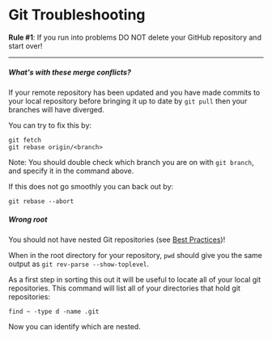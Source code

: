 # Git Troubleshooting

__Rule #1__: If you run into problems DO NOT delete your GitHub repository and start over!

---

##### What's with these merge conflicts?

If your remote repository has been updated and you have made commits to your local repository before bringing it up to date by `git pull` then your branches will have diverged.

You can try to fix this by:

    git fetch
    git rebase origin/<branch>

Note: You should double check which branch you are on with `git branch`, and specify it in the command above.

If this does not go smoothly you can back out by:

    git rebase --abort


##### Wrong root

You should not have nested Git repositories (see [Best Practices](Best-Practices))!

When in the root directory for your repository, `pwd` should give you the same output as `git rev-parse --show-toplevel`.

As a first step in sorting this out it will be useful to locate all of your local git repositories. This command will list all of your directories that hold git repositories:

    find ~ -type d -name .git

Now you can identify which are nested.
